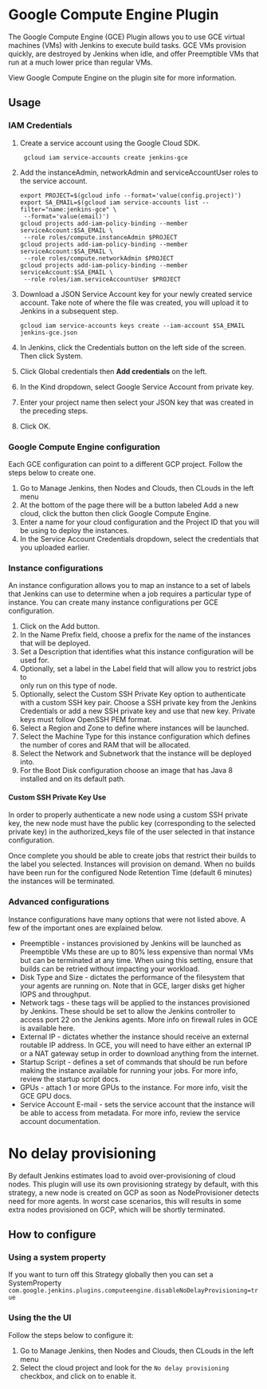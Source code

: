 <!--
 Copyright 2020 Google LLC

 Licensed under the Apache License, Version 2.0 (the "License"); you may not use this
file except in
 compliance with the License. You may obtain a copy of the License at

        https://www.apache.org/licenses/LICENSE-2.0

 Unless required by applicable law or agreed to in writing, software distributed under
the License is distributed on an "AS IS" BASIS, WITHOUT WARRANTIES OR CONDITIONS OF ANY 
KIND, either express or implied. See the License for the specific language governing 
permissions and limitations under the License.
-->
# Google Compute Engine Plugin
The Google Compute Engine (GCE) Plugin allows you to use GCE virtual machines (VMs) with Jenkins to execute build tasks. GCE VMs provision quickly, are destroyed by Jenkins when idle, and offer Preemptible VMs that run at a much lower price than regular VMs.


View Google Compute Engine on the plugin site for more information.

## Usage
### IAM Credentials
1. Create a service account using the Google Cloud SDK.

   ```
    gcloud iam service-accounts create jenkins-gce
   ```

2. Add the instanceAdmin, networkAdmin and serviceAccountUser roles to the service account.

   ```
   export PROJECT=$(gcloud info --format='value(config.project)') 
   export SA_EMAIL=$(gcloud iam service-accounts list --filter="name:jenkins-gce" \
    --format='value(email)') 
   gcloud projects add-iam-policy-binding --member serviceAccount:$SA_EMAIL \
    --role roles/compute.instanceAdmin $PROJECT
   gcloud projects add-iam-policy-binding --member serviceAccount:$SA_EMAIL \
    --role roles/compute.networkAdmin $PROJECT
   gcloud projects add-iam-policy-binding --member serviceAccount:$SA_EMAIL \
    --role roles/iam.serviceAccountUser $PROJECT
   ```

3. Download a JSON Service Account key for your newly created service account. Take note
   of where the file was created, you will upload it to Jenkins in a subsequent step.

   ```
   gcloud iam service-accounts keys create --iam-account $SA_EMAIL jenkins-gce.json
   ```
4. In Jenkins, click the Credentials button on the left side of the screen. Then click 
   System.
5. Click Global credentials then **Add credentials** on the left.
6. In the Kind dropdown, select Google Service Account from private key.
7. Enter your project name then select your JSON key that was created in the preceding
   steps.
8. Click OK.

### Google Compute Engine configuration
Each GCE configuration can point to a different GCP project. Follow the steps below to create one.

 1. Go to Manage Jenkins, then Nodes and Clouds, then CLouds in the left menu 
 2. At the bottom of the page there will be a button labeled Add a new cloud, click the 
    button then click Google Compute Engine.
 3. Enter a name for your cloud configuration and the Project ID that you will be using
    to deploy the instances.
 4. In the Service Account Credentials dropdown, select the credentials that you uploaded
    earlier.

### Instance configurations
An instance configuration allows you to map an instance to a set of labels that Jenkins
 can use to determine when a job requires a particular type of instance. You can create 
 many instance configurations per GCE configuration.

1. Click on the Add button.
2. In the Name Prefix field, choose a prefix for the name of the instances that will be
   deployed.
3. Set a Description that identifies what this instance configuration will be used for.
4. Optionally, set a label in the Label field that will allow you to restrict jobs to  
   only run on this type of node.
5. Optionally, select the Custom SSH Private Key option to authenticate with a custom
   SSH key pair. Choose a SSH private key from the Jenkins Credentials or add a new
   SSH private key and use that new key. Private keys must follow OpenSSH PEM format.
6. Select a Region and Zone to define where instances will be launched.
7. Select the Machine Type for this instance configuration which defines the number of 
   cores and RAM that will be allocated.
8. Select the Network and Subnetwork that the instance will be deployed into.
9. For the Boot Disk configuration choose an image that has Java 8 installed and on its 
    default path.
    
#### Custom SSH Private Key Use
In order to properly authenticate a new node using a custom SSH private key, the new
node must have the public key (corresponding to the selected private key) in the
authorized_keys file of the user selected in that instance configuration.

Once complete you should be able to create jobs that restrict their builds to the label
 you selected. Instances will provision on demand. When no builds have been run for the
  configured Node Retention Time (default 6 minutes) the instances will be terminated.

### Advanced configurations
Instance configurations have many options that were not listed above. A few of the
 important ones are explained below.

* Preemptible - instances provisioned by Jenkins will be launched as Preemptible VMs
  these are up to 80% less expensive than normal VMs but can be terminated at any time.
  When using this setting, ensure that builds can be retried without impacting your
  workload.
* Disk Type and Size - dictates the performance of the filesystem that your agents are
 running on. Note that in GCE, larger disks get higher IOPS and throughput.
* Network tags - these tags will be applied to the instances provisioned by Jenkins.
 These should be set to allow the Jenkins controller to access port 22 on the Jenkins agents.
  More info on firewall rules in GCE is available here.
* External IP - dictates whether the instance should receive an external routable IP
  address. In GCE, you will need to have either an external IP or a NAT gateway setup in 
  order to download anything from the internet.
* Startup Script - defines a set of commands that should be run before making the
 instance available for running your jobs. For more info, review the startup script docs.
* GPUs - attach 1 or more GPUs to the instance. For more info, visit the GCE GPU docs.
* Service Account E-mail - sets the service account that the instance will be able to
  access from metadata. For more info, review the service account documentation.


# No delay provisioning

By default Jenkins estimates load to avoid over-provisioning of cloud nodes.
This plugin will use its own provisioning strategy by default, with this strategy, a new node is created on GCP as soon as NodeProvisioner detects need for more agents.
In worst case scenarios, this will results in some extra nodes provisioned on GCP, which will be shortly terminated.

## How to configure

### Using a system property

If you want to turn off this Strategy globally then you can set a SystemProperty `com.google.jenkins.plugins.computeengine.disableNoDelayProvisioning=true`

### Using the the UI

Follow the steps below to configure it:

 1. Go to Manage Jenkins, then Nodes and Clouds, then CLouds in the left menu
 2. Select the cloud project and look for the `No delay provisioning` checkbox, and click on to enable it. 
